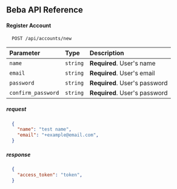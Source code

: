 ## Beba API Reference

#### Register Account

```http
  POST /api/accounts/new
```

| Parameter          | Type     | Description                   |
| :----------------- | :------- | :---------------------------- |
| `name`             | `string` | **Required**. User's name     |
| `email`            | `string` | **Required**. User's email    |
| `password`         | `string` | **Required**. User's password |
| `confirm_password` | `string` | **Required**. User's password |

##### request
```json
  {
    "name": "test name",
    "email": "+example@email.com",
  }
```

##### response
```json
  {
    "access_token": "token",
  }
```

####



